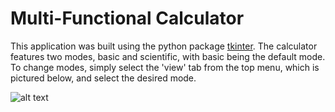 # Multi-Functional Calculator

This application was built using the python package [tkinter](https://wiki.python.org/moin/TkInter). The calculator features two modes,
basic and scientific, with basic being the default mode. To change modes, simply select the 'view' tab from the top menu,
which is pictured below, and select the desired mode.

![alt text](https://i.imgur.com/Hdh88Jm.png)
